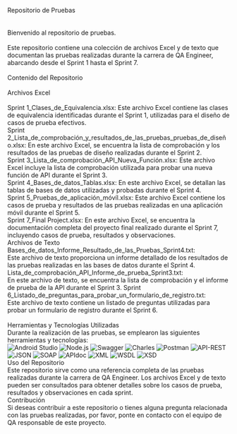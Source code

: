 Repositorio de Pruebas
<br>
<br>
<br>
Bienvenido al repositorio de pruebas. 
<br>
<br>
Este repositorio contiene una colección de archivos Excel y de texto que documentan las pruebas realizadas durante la carrera de QA Engineer, abarcando desde el Sprint 1 hasta el Sprint 7.
<br>
<br>
Contenido del Repositorio
<br>
<br>
Archivos Excel
<br>
<br>
Sprint 1_Clases_de_Equivalencia.xlsx: Este archivo Excel contiene las clases de equivalencia identificadas durante el Sprint 1, utilizadas para el diseño de casos de prueba efectivos.
<br>
Sprint 2_Lista_de_comprobación_y_resultados_de_las_pruebas_pruebas_de_diseño.xlsx: En este archivo Excel, se encuentra la lista de comprobación y los resultados de las pruebas de diseño realizadas durante el Sprint 2.
<br>
Sprint 3_Lista_de_comprobación_API_Nueva_Función.xlsx: Este archivo Excel incluye la lista de comprobación utilizada para probar una nueva función de API durante el Sprint 3.
<br>
Sprint 4_Bases_de_datos_Tablas.xlsx: En este archivo Excel, se detallan las tablas de bases de datos utilizadas y probadas durante el Sprint 4.
<br>
Sprint 5_Pruebas_de_aplicación_móvíl.xlsx: Este archivo Excel contiene los casos de prueba y resultados de las pruebas realizadas en una aplicación móvil durante el Sprint 5.
<br>
Sprint 7_Final Project.xlsx: En este archivo Excel, se encuentra la documentación completa del proyecto final realizado durante el Sprint 7, incluyendo casos de prueba, resultados y observaciones.
<br>
Archivos de Texto
<br>
Bases_de_datos_Informe_Resultado_de_las_Pruebas_Sprint4.txt: <br>Este archivo de texto proporciona un informe detallado de los resultados de las pruebas realizadas en las bases de datos durante el Sprint 4.
Lista_de_comprobación_API_Informe_de_prueba_Sprint3.txt: <br>En este archivo de texto, se encuentra la lista de comprobación y el informe de prueba de la API durante el Sprint 3.
Sprint 6_Listado_de_preguntas_para_probar_un_formulario_de_registro.txt: <br>Este archivo de texto contiene un listado de preguntas utilizadas para probar un formulario de registro durante el Sprint 6.
<br>
<br>
Herramientas y Tecnologías Utilizadas
<br>
Durante la realización de las pruebas, se emplearon las siguientes herramientas y tecnologías:
<br>
![Android Studio](https://img.shields.io/badge/Android%20Studio-3DDC84?style=for-the-badge&logo=android-studio&logoColor=white)
![Node.js](https://img.shields.io/badge/Node.js-43853D?style=for-the-badge&logo=node.js&logoColor=white)
![Swagger](https://img.shields.io/badge/Swagger-85EA2D?style=for-the-badge&logo=swagger&logoColor=black)
![Charles](https://img.shields.io/badge/Charles-000000?style=for-the-badge&logo=charles&logoColor=white)
![Postman](https://img.shields.io/badge/Postman-FF6C37?style=for-the-badge&logo=postman&logoColor=white)
![API-REST](https://img.shields.io/badge/API-REST-009688?style=for-the-badge&logoColor=white)
![JSON](https://img.shields.io/badge/JSON-000000?style=for-the-badge&logo=json&logoColor=white)
![SOAP](https://img.shields.io/badge/SOAP-FFCA28?style=for-the-badge&logoColor=black)
![APIdoc](https://img.shields.io/badge/APIdoc-E8E8E8?style=for-the-badge&logoColor=black)
![XML](https://img.shields.io/badge/XML-F68212?style=for-the-badge&logo=xml&logoColor=white)
![WSDL](https://img.shields.io/badge/WSDL-0769AD?style=for-the-badge&logoColor=white)
![XSD](https://img.shields.io/badge/XSD-0077B5?style=for-the-badge&logoColor=white)
<br>
Uso del Repositorio
<br>
Este repositorio sirve como una referencia completa de las pruebas realizadas durante la carrera de QA Engineer. Los archivos Excel y de texto pueden ser consultados para obtener detalles sobre los casos de prueba, resultados y observaciones en cada sprint.
<br>
Contribución
<br>
Si deseas contribuir a este repositorio o tienes alguna pregunta relacionada con las pruebas realizadas, por favor, ponte en contacto con el equipo de QA responsable de este proyecto.


